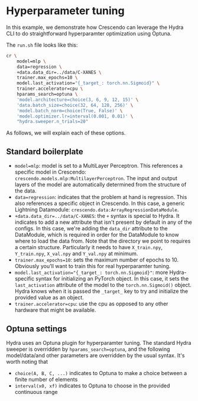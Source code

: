 # Hyperparameter tuning

In this example, we demonstrate how Crescendo can leverage the Hydra CLI to do straightforward hyperparamter optimization using Optuna.

The `run.sh` file looks like this:

```bash
cr \
    model=mlp \
    data=regression \
    +data.data_dir=../data/C-XANES \
    trainer.max_epochs=10 \
    model.last_activation="{_target_: torch.nn.Sigmoid}" \
    trainer.accelerator=cpu \
    hparams_search=optuna \
    'model.architecture=choice(3, 6, 9, 12, 15)' \
    'data.batch_size=choice(32, 64, 128, 256)' \
    'model.batch_norm=choice(True, False)' \
    'model.optimizer.lr=interval(0.001, 0.01)' \
    "hydra.sweeper.n_trials=20"
```

As follows, we will explain each of these options.

## Standard boilerplate

-   `model=mlp`: model is set to a MultiLayer Perceptron. This references a specific model in Crescendo: `crescendo.models.mlp:MultilayerPerceptron`. The input and output layers of the model are automatically determined from the structure of the data.
-   `data=regression`: indicates that the problem at hand is regression. This also references a specific object in Crescendo. In this case, a generic Lightning Datamodule: `crescendo.data:ArrayRegressionDataModule`.
-   `+data.data_dir=../data/C-XANES`: the `+` syntax is special to Hydra. It indicates to add a new attribute that isn't present by default in any of the configs. In this case, we're adding the `data_dir` attribute to the DataModule, which is required in order for the DataModule to know where to load the data from. Note that the directory we point to requires a certain structure. Particularly it needs to have `X_train.npy`, `Y_train.npy`, `X_val.npy` and `Y_val.npy` at minimum.
-   `trainer.max_epochs=10`: sets the maximum number of epochs to 10. Obviously you'll want to train this for real hyperparamter tuning.
-   `model.last_activation="{_target_: torch.nn.Sigmoid}"`: more Hydra-specific syntax for initializing an PyTorch object. In this case, it sets the `last_activation` attribute of the model to the `torch.nn.Sigmoid()` object. Hydra knows when it is passed the `_target_` key to try and initialize the provided value as an object.
-   `trainer.accelerator=cpu`: use the cpu as opposed to any other hardware that might be available.

## Optuna settings

Hydra uses an Optuna plugin for hyperparamter tuning. The standard Hydra sweeper is overridden by `hparams_search=optuna`, and the following model/data/and other parameters are overridden by the usual syntax. It's worth noting that

- `choice(A, B, C, ...)` indicates to Optuna to make a choice between a finite number of elements
- `interval(x0, xf)` indicates to Optuna to choose in the provided continuous range
